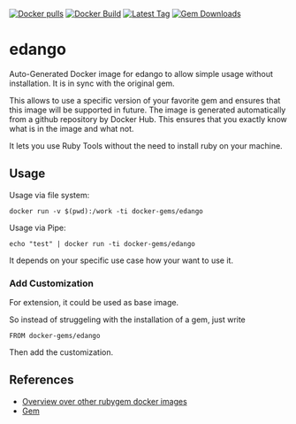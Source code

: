 [![Docker pulls](https://img.shields.io/docker/pulls/rubygem/edango.svg)](https://hub.docker.com/r/rubygem/edango/)
[![Docker Build](https://img.shields.io/docker/automated/rubygem/edango.svg)](https://hub.docker.com/r/rubygem/edango/)
[![Latest Tag](https://img.shields.io/github/tag/docker-rubygem/edango.svg)](https://hub.docker.com/r/rubygem/edango/)
[![Gem Downloads](https://img.shields.io/gem/dt/edango.svg)](https://rubygems.org/gems/edango/)
# edango

Auto-Generated Docker image for edango to allow simple usage without installation.
It is in sync with the original gem.

This allows to use a specific version of your favorite gem and ensures that this image will be supported in future.
The image is generated automatically from a github repository by Docker Hub.
This ensures that you exactly know what is in the image and what not.

It lets you use Ruby Tools without the need to install ruby on your machine.

## Usage

Usage via file system:

`docker run -v $(pwd):/work -ti docker-gems/edango`

Usage via Pipe:

`echo "test" | docker run -ti docker-gems/edango`

It depends on your specific use case how your want to use it.

### Add Customization

For extension, it could be used as base image.

So instead of struggeling with the installation of a gem, just write

`FROM docker-gems/edango`

Then add the customization.

## References

 - [Overview over other rubygem docker images](https://github.com/thinkbot/docker-rubygem)
 - [Gem](https://rubygems.org/gems/edango/)

